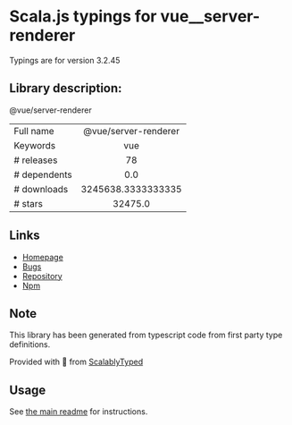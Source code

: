 
# Scala.js typings for vue__server-renderer

Typings are for version 3.2.45

## Library description:
@vue/server-renderer

|                    |                 |
| ------------------ | :-------------: |
| Full name          | @vue/server-renderer |
| Keywords           | vue |
| # releases         | 78 |
| # dependents       | 0.0 |
| # downloads        | 3245638.3333333335 |
| # stars            | 32475.0 |

## Links
- [Homepage](https://github.com/vuejs/core/tree/main/packages/server-renderer#readme)
- [Bugs](https://github.com/vuejs/core/issues)
- [Repository](https://github.com/vuejs/core)
- [Npm](https://www.npmjs.com/package/%40vue%2Fserver-renderer)
    


## Note
This library has been generated from typescript code from first party type definitions.

Provided with :purple_heart: from [ScalablyTyped](https://github.com/oyvindberg/ScalablyTyped)

## Usage
See [the main readme](../../readme.md) for instructions.


